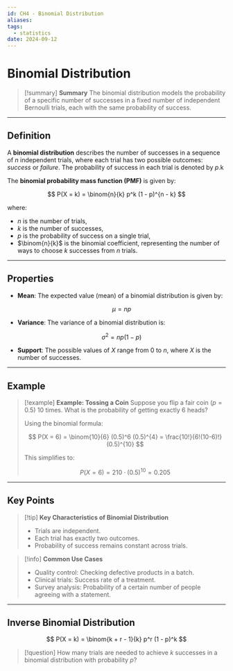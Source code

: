 ```yaml
---
id: CH4 - Binomial Distribution
aliases: 
tags:
  - statistics
date: 2024-09-12
---
```


# Binomial Distribution

> [!summary] **Summary**
> The binomial distribution models the probability of a specific number of successes in a fixed number of independent Bernoulli trials, each with the same probability of success.

---

## Definition

A **binomial distribution** describes the number of successes in a sequence of $n$ independent trials, where each trial has two possible outcomes: _success_ or _failure_. The probability of success in each trial is denoted by $p$.k

The **binomial probability mass function (PMF)** is given by:

$$
P(X = k) = \binom{n}{k} p^k (1 - p)^{n - k}
$$

where:

- $n$ is the number of trials,
- $k$ is the number of successes,
- $p$ is the probability of success on a single trial,
- $\binom{n}{k}$ is the binomial coefficient, representing the number of ways to choose $k$ successes from $n$ trials.

---

## Properties

- **Mean**: The expected value (mean) of a binomial distribution is given by:

  $$
  \mu = np
  $$

- **Variance**: The variance of a binomial distribution is:

  $$
  \sigma^2 = np(1 - p)
  $$

- **Support**: The possible values of $X$ range from $0$ to $n$, where $X$ is the number of successes.

---

## Example

> [!example] **Example: Tossing a Coin**
> Suppose you flip a fair coin ($p = 0.5$) 10 times. What is the probability of getting exactly 6 heads?
>
> Using the binomial formula:
>
> $$
> P(X = 6) = \binom{10}{6} (0.5)^6 (0.5)^{4} = \frac{10!}{6!(10-6)!} (0.5)^{10}
> $$
>
> This simplifies to:
>
> $$
> P(X = 6) = 210 \cdot (0.5)^{10} = 0.205
> $$

---

## Key Points

> [!tip] **Key Characteristics of Binomial Distribution**
>
> - Trials are independent.
> - Each trial has exactly two outcomes.
> - Probability of success remains constant across trials.

> [!info] **Common Use Cases**
>
> - Quality control: Checking defective products in a batch.
> - Clinical trials: Success rate of a treatment.
> - Survey analysis: Probability of a certain number of people agreeing with a statement.

---

## Inverse Binomial Distribution

$$ P(X = k) = \binom{k + r - 1}{k} p^r (1 - p)^k $$

> [!question]
> How many trials are needed to achieve $k$ successes in a binomial distribution with probability $p$?


